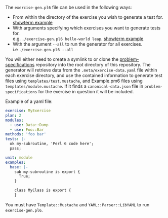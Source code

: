 The `exercise-gen.pl6` file can be used in the following ways:
* From within the directory of the exercise you wish to generate a test for. [showterm example](http://showterm.io/cc7ddb7b23bb73e784d7d)
* With arguments specifying which exercises you want to generate tests for.  
  e.g. `./exercise-gen.pl6 hello-world leap`. [showterm example](http://showterm.io/54d5cf196eb45a0e40640)
* With the argument `--all` to run the generator for all exercises.  
  i.e `./exercise-gen.pl6 --all`

You will either need to create a symlink to or clone the
[problem-specifications](https://github.com/exercism/problem-specifications) repository
into the root directory of this repository.
The generator will retrieve data from the `.meta/exercise-data.yaml` file within
each exercise directory, and use the contained information to generate
test files using `templates/test.mustache`, and Example.pm6 files using
`templates/module.mustache`. If it finds a `canonical-data.json` file in
`problem-specifications` for the exercise in question it will be included.

Example of a yaml file:
```yaml
exercise: MyExercise
plan: 2
modules:
  - use: Data::Dump
  - use: Foo::Bar
methods: 'foo bar'
tests: |-
  ok my-subroutine, 'Perl 6 code here';
  pass;

unit: module
examples:
  base: |-
    sub my-subroutine is export {
      True;
    }

    class MyClass is export {
    }
```

You must have `Template::Mustache` and `YAML::Parser::LibYAML` to run `exercise-gen.pl6`.
